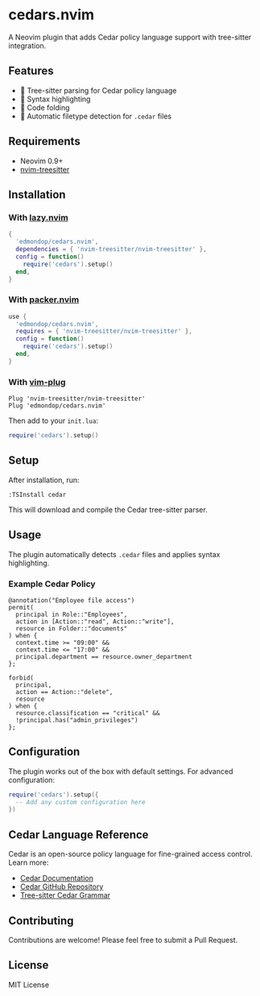 # cedars.nvim

A Neovim plugin that adds Cedar policy language support with tree-sitter integration.

## Features

- 🌳 Tree-sitter parsing for Cedar policy language
- 🎨 Syntax highlighting
- 📁 Code folding
- 📄 Automatic filetype detection for `.cedar` files

## Requirements

- Neovim 0.9+
- [nvim-treesitter](https://github.com/nvim-treesitter/nvim-treesitter)

## Installation

### With [lazy.nvim](https://github.com/folke/lazy.nvim)

```lua
{
  'edmondop/cedars.nvim',
  dependencies = { 'nvim-treesitter/nvim-treesitter' },
  config = function()
    require('cedars').setup()
  end,
}
```

### With [packer.nvim](https://github.com/wbthomason/packer.nvim)

```lua
use {
  'edmondop/cedars.nvim',
  requires = { 'nvim-treesitter/nvim-treesitter' },
  config = function()
    require('cedars').setup()
  end,
}
```

### With [vim-plug](https://github.com/junegunn/vim-plug)

```vim
Plug 'nvim-treesitter/nvim-treesitter'
Plug 'edmondop/cedars.nvim'
```

Then add to your `init.lua`:
```lua
require('cedars').setup()
```

## Setup

After installation, run:

```vim
:TSInstall cedar
```

This will download and compile the Cedar tree-sitter parser.

## Usage

The plugin automatically detects `.cedar` files and applies syntax highlighting.

### Example Cedar Policy

```cedar
@annotation("Employee file access")
permit(
  principal in Role::"Employees",
  action in [Action::"read", Action::"write"],
  resource in Folder::"documents"
) when {
  context.time >= "09:00" &&
  context.time <= "17:00" &&
  principal.department == resource.owner_department
};

forbid(
  principal,
  action == Action::"delete",
  resource
) when {
  resource.classification == "critical" &&
  !principal.has("admin_privileges")
};
```

## Configuration

The plugin works out of the box with default settings. For advanced configuration:

```lua
require('cedars').setup({
  -- Add any custom configuration here
})
```

## Cedar Language Reference

Cedar is an open-source policy language for fine-grained access control. Learn more:

- [Cedar Documentation](https://docs.cedarpolicy.com/)
- [Cedar GitHub Repository](https://github.com/cedar-policy)
- [Tree-sitter Cedar Grammar](https://github.com/chrnorm/tree-sitter-cedar)

## Contributing

Contributions are welcome! Please feel free to submit a Pull Request.

## License

MIT License